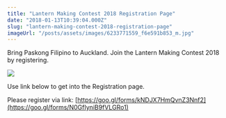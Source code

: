```yaml
---
title: "Lantern Making Contest 2018 Registration Page"
date: "2018-01-13T10:39:04.000Z"
slug: "lantern-making-contest-2018-registration-page"
imageUrl: "/posts/assets/images/6233771559_f6e591b853_m.jpg"
---
```


Bring Paskong Filipino to Auckland. Join the Lantern Making Contest 2018 by registering.

![](https://i0.wp.com/santonino-nz.org/wp-content/uploads/2018/01/6233771559_f6e591b853_m.jpg?resize=400%2C451)

Use link below to get into the Registration page.

Please register via link: [https://goo.gl/forms/kNDJX7HmQvnZ3Nnf2](https://goo.gl/forms/N0GfIyniB9fVLGRo1)